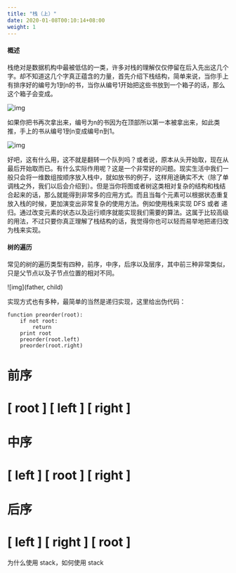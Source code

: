 ```yaml
---
title: "栈（上）"
date: 2020-01-08T00:10:14+08:00
weight: 1
---
```


#### 概述
栈绝对是数据机构中最被低估的一类，许多对栈的理解仅仅停留在后入先出这几个字。却不知道这几个字真正蕴含的力量，首先介绍下栈结构，简单来说，当你手上有排序好的编号为1到n的书，当你从编号1开始把这些书放到一个箱子的话，那么这个箱子会变成。

![img]()

如果你把书再次拿出来，编号为n的书因为在顶部所以第一本被拿出来，如此类推，手上的书从编号1到n变成编号n到1。

![img]()


好吧，这有什么用，这不就是翻转一个队列吗？或者说，原本从头开始取，现在从最后开始取而已。有什么实际作用呢？这是一个非常好的问题。现实生活中我们一般只会将一维数组按顺序放入栈中，就如放书的例子，这样用途确实不大（除了单调栈之外，我们以后会介绍到）。但是当你将图或者树这类相对复杂的结构和栈结合起来的话，那么就能得到非常多的应用方式。而且当每个元素可以根据状态重复放入栈的时候，更加演变出非常复杂的使用方法。例如使用栈来实现 DFS 或者 递归。通过改变元素的状态以及运行顺序就能实现我们需要的算法。这属于比较高级的用法，不过只要你真正理解了栈结构的话，我觉得你也可以轻而易举地把递归改为栈来实现。

#### 树的遍历
常见的树的遍历类型有四种，前序，中序，后序以及层序，其中前三种非常类似，只是父节点以及子节点位置的相对不同。

![img](father, child)

实现方式也有多种，最简单的当然是递归实现，这里给出伪代码：

    function preorder(root):
        if not root:
            return
        print root
        preorder(root.left)
        preorder(root.right)

# 前序
# [ root ] [ left ] [ right ]
# 中序
# [ left ] [ root ] [ right ]
# 后序
# [ left ] [ right ] [ root ]

为什么使用 stack，如何使用 stack
